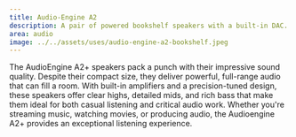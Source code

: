```yaml
---
title: Audio-Engine A2
description: A pair of powered bookshelf speakers with a built-in DAC.
area: audio
image: ../../assets/uses/audio-engine-a2-bookshelf.jpeg
---
```


The AudioEngine A2+ speakers pack a punch with their impressive sound quality. Despite their compact size, they deliver powerful, full-range audio that can fill a room. With built-in amplifiers and a precision-tuned design, these speakers offer clear highs, detailed mids, and rich bass that make them ideal for both casual listening and critical audio work. Whether you're streaming music, watching movies, or producing audio, the Audioengine A2+ provides an exceptional listening experience.
